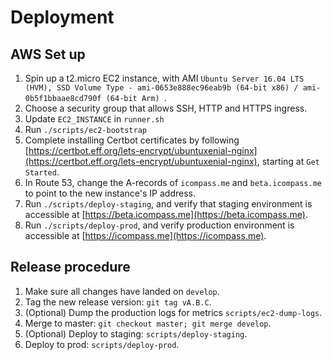 # Deployment

## AWS Set up

1. Spin up a t2.micro EC2 instance, with AMI `Ubuntu Server 16.04 LTS (HVM), SSD Volume Type - ami-0653e888ec96eab9b (64-bit x86) / ami-0b5f1bbaae8cd790f (64-bit Arm)
`.
1. Choose a security group that allows SSH, HTTP and HTTPS ingress.
1. Update `EC2_INSTANCE` in `runner.sh`
1. Run `./scripts/ec2-bootstrap`
1. Complete installing Certbot certificates by following [https://certbot.eff.org/lets-encrypt/ubuntuxenial-nginx](https://certbot.eff.org/lets-encrypt/ubuntuxenial-nginx), starting at `Get Started`.
1. In Route 53, change the A-records of `icompass.me` and `beta.icompass.me` to point to the new instance's IP address.
1. Run `./scripts/deploy-staging`, and verify that staging environment is accessible at [https://beta.icompass.me](https://beta.icompass.me).
1. Run `./scripts/deploy-prod`, and verify production environment is accessible at [https://icompass.me](https://icompass.me).

## Release procedure

1. Make sure all changes have landed on `develop`.
1. Tag the new release version: `git tag vA.B.C`.
1. (Optional) Dump the production logs for metrics `scripts/ec2-dump-logs`.
1. Merge to master: `git checkout master; git merge develop`.
1. (Optional) Deploy to staging: `scripts/deploy-staging`.
1. Deploy to prod: `scripts/deploy-prod`.

